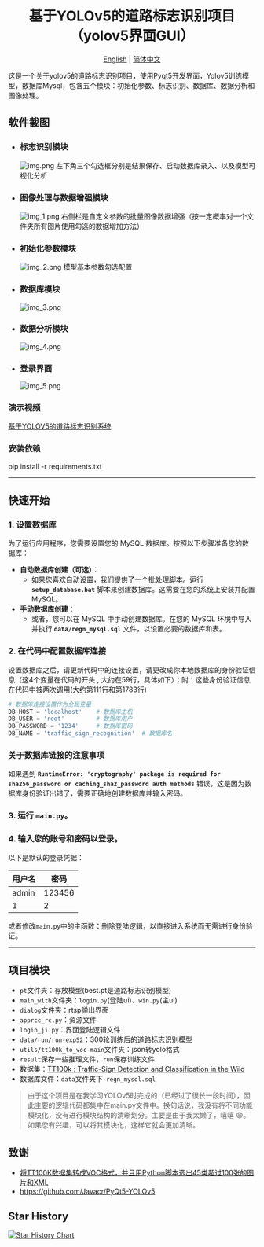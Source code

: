 <h1 align="center">基于YOLOv5的道路标志识别项目（yolov5界面GUI）</h1>
<p align="center">
  <a href="../../README.md">English</a> |
  <a href="README_cn.md">简体中文</a>
</p>


这是一个关于yolov5的道路标志识别项目，使用Pyqt5开发界面，Yolov5训练模型，数据库Mysql，包含五个模块：初始化参数、标志识别、数据库、数据分析和图像处理。

## 软件截图

* ### 标志识别模块
  ![img.png](img.png)
 左下角三个勾选框分别是结果保存、启动数据库录入、以及模型可视化分析
  
  
* ### 图像处理与数据增强模块
  ![img_1.png](img_1.png)
  右侧栏是自定义参数的批量图像数据增强（按一定概率对一个文件夹所有图片使用勾选的数据增加方法）
* ### 初始化参数模块
  ![img_2.png](img_2.png)
  模型基本参数勾选配置

* ### 数据库模块
  ![img_3.png](img_3.png)
  
 
* ### 数据分析模块
  ![img_4.png](img_4.png)
* ### 登录界面
  ![img_5.png](img_5.png)

### 演示视频

[基于YOLOV5的道路标志识别系统](https://www.bilibili.com/video/BV1Ck4y1Y7Bk/?spm_id_from=333.999.0.0&vd_source=40d9cda43378fbc89cd5184e09bf1272)


### 安装依赖

pip install -r requirements.txt

---
## **快速开始**

### 1. **设置数据库**

为了运行应用程序，您需要设置您的 MySQL 数据库。按照以下步骤准备您的数据库：

- **自动数据库创建（可选）**：
    - 如果您喜欢自动设置，我们提供了一个批处理脚本。运行 **`setup_database.bat`** 脚本来创建数据库。这需要在您的系统上安装并配置 MySQL。
- **手动数据库创建**：
    - 或者，您可以在 MySQL 中手动创建数据库。在您的 MySQL 环境中导入并执行 **`data/regn_mysql.sql`** 文件，以设置必要的数据库和表。

### 2. **在代码中配置数据库连接**

设置数据库之后，请更新代码中的连接设置，请更改成你本地数据库的身份验证信息（这4个变量在代码的开头 , 大约在59行，具体如下）；附：这些身份验证信息在代码中被两次调用(大约第111行和第1783行)

```python
# 数据库连接设置作为全局变量
DB_HOST = 'localhost'    # 数据库主机
DB_USER = 'root'         # 数据库用户
DB_PASSWORD = '1234'     # 数据库密码
DB_NAME = 'traffic_sign_recognition'  # 数据库名
```

### **关于数据库链接的注意事项**

如果遇到 **`RuntimeError: 'cryptography' package is required for sha256_password or caching_sha2_password auth methods`** 错误，这是因为数据库身份验证出错了，需要正确地创建数据库并输入密码。

### 3. 运行 `main.py`。

### 4. 输入您的账号和密码以登录。

以下是默认的登录凭据：

| 用户名   | 密码     |
|----------|----------|
| admin    | 123456   |
| 1        | 2        |

或者修改`main.py`中的主函数：删除登陆逻辑，以直接进入系统而无需进行身份验证。

---

## 项目模块

- `pt`文件夹：存放模型(best.pt是道路标志识别模型)
- `main_with`文件夹：`login.py`(登陆ui)、`win.py`(主ui)
- `dialog`文件夹：rtsp弹出界面
- `apprcc_rc.py`：资源文件
- `login_ji.py`：界面登陆逻辑文件
- `data/run/run-exp52`：300轮训练后的道路标志识别模型
- `utils/tt100k_to_voc-main`文件夹：json转yolo格式
- `result`保存一些推理文件，`run`保存训练文件
- 数据集：[TT100k : Traffic-Sign Detection and Classification in the Wild](https://cg.cs.tsinghua.edu.cn/traffic-sign/)
- 数据库文件：`data`文件夹下`-regn_mysql.sql`


> 由于这个项目是在我学习YOLOv5时完成的（已经过了很长一段时间），因此主要的逻辑代码都集中在main.py文件中。换句话说，我没有将不同功能模块化，没有进行模块结构的清晰划分。主要是由于我太懒了，嘻嘻 :smile:。如果您有兴趣，可以将其模块化，这样它就会更加清晰。



## 致谢

- [将TT100K数据集转成VOC格式，并且用Python脚本选出45类超过100张的图片和XML](https://blog.csdn.net/Hankerchen/article/details/120727299?spm=1001.2014.3001.5502)
- https://github.com/Javacr/PyQt5-YOLOv5
## Star History

[![Star History Chart](https://api.star-history.com/svg?repos=Ai-trainee/Traffic-Sign-Recognition-PyQt5-YOLOv5-GUI&type=Date)](https://star-history.com/#Ai-trainee/Traffic-Sign-Recognition-PyQt5-YOLOv5-GUI&Date)

